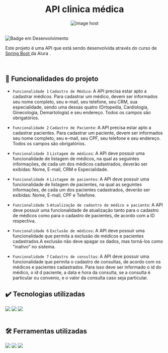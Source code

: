 <h1 align="center">API clinica médica</h1>
<div align="center">
 <img src="https://images2.imgbox.com/32/7f/sWQvhXGK_o.png" alt="image host"/></img>
</div>
<br>

![Badge em Desenvolvimento](http://img.shields.io/static/v1?label=STATUS&message=EM%20DESENVOLVIMENTO&color=GREEN&style=for-the-badge)

<div>
<p>Este projeto é uma API que está sendo desenvolvida através do curso de <a 
href="https://cursos.alura.com.br/course/spring-boot-3-desenvolva-api-rest-java">Spring Boot </a> da Alura .</p>
</div>
<br>

## 🔨 Funcionalidades do projeto

- `Funcionalidade 1` `Cadastro de Médico`: A API precisa estar apto a cadastrar médicos. Para cadastrar um médico, devem ser informados seu nome completo,  seu e-mail, seu telefone, seu CRM, sua especialidade, sendo uma dessas quatro (Ortopedia, Cardiologia, Ginecologia, Demartologia) e seu endereço. Todos os campos são obrigatórios.
  
- `Funcionalidade 2` `Cadastro de Paciente`: A API precisa estar apto a cadastrar pacientes. Para cadastrar um paciente, devem ser informados seu nome completo,  seu e-mail, seu CPF, seu telefone e seu endereço. Todos os campos são obrigatórios.
  
- `Funcionalidade 3` `Listagem de médicos`: A API deve possuir uma funcionalidade de listagem de médicos, na qual as seguintes informações, de cada um dos médicos cadastrados, deverão ser exibidas: Nome, E-mail, CRM e Especialidade.

- `Funcionalidade 4` `Listagem de pacientes`: A API deve possuir uma funcionalidade de listagem de pacientes, na qual as seguintes informações, de cada um dos pacientes cadastrados, deverão ser exibidas: Nome, E-mail, CPF e Telefone.

- `Funcionalidade 5` `Atualização de cadastro de médico e paciente`: A API deve possuir uma funcionalidade de atualização tanto para o cadastro de médicos como para o cadastro de pacientes, de acordo com a ID respectiva.

- `Funcionalidade 6` `Exclusão de médicos`: A API deve possuir uma funcionalidade que permita a exclusão de médicos e pacientes cadastrados.A exclusão não deve apagar os dados, mas torná-los como "inativo" no sistema.

- `Funcionalidade 7` `Cadastro de consultas`: A API deve possuir uma funcionalidade que permita o cadastro de consultas, de acordo com os médicos e pacientes cadastrados. Para isso deve ser informado o id do médico, o id d paciente, a data e hora da consulta, se a consulta é particular ou convenio, e o valor da consulta caso seja particular.

## ✔️ Tecnologias utilizadas

<div align="left">
  <img src="https://img.shields.io/badge/-Java-ED8B00?style=for-the-badge&logo=java&logoColor=white&labelColor=007396">
  <img src="https://img.shields.io/badge/Spring%20Boot-6DB33F.svg?style=for-the-badge&logo=Spring-Boot&logoColor=white">
   <img src="https://img.shields.io/badge/MySQL-4479A1.svg?style=for-the-badge&logo=MySQL&logoColor=white">
</div>
<br>

## 🛠️ Ferramentas utilizadas

<div align="left">
   <img src="https://img.shields.io/badge/Insomnia-4000BF.svg?style=for-the-badge&logo=Insomnia&logoColor=white">
  <img src="https://img.shields.io/badge/IntelliJ_IDEA-000000.svg?style=for-the-badge&logo=intellij-idea&logoColor=white">
 <img src="https://img.shields.io/badge/Trello-0052CC.svg?style=for-the-badge&logo=Trello&logoColor=white">
</div>
